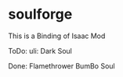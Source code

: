 # soulforge


This is a Binding of Isaac Mod

ToDo:
	uli: Dark Soul



Done:
	Flamethrower
	BumBo Soul
